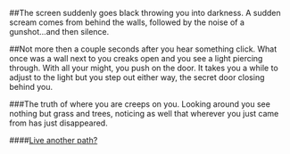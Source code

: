 ##The screen suddenly goes black throwing you into darkness. A sudden scream comes from behind the walls, followed by the noise of a gunshot...and then silence.

##Not more then a couple seconds after you hear something click. What once was a wall next to you creaks open and you see a light piercing through. With all your might, you push on the door. It takes you a while to adjust to the light but you step out either way, the secret door closing behind you.

###The truth of where you are creeps on you. Looking around you see nothing but grass and trees, noticing as well that wherever you just came from has just disappeared.


####[Live another path?](../../README.md)